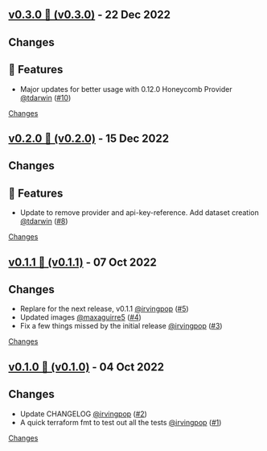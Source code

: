 <a name="v0.3.0"></a>
## [v0.3.0 🌈 (v0.3.0)](https://github.com/honeycombio/terraform-honeycombio-refinery-starter-pack/releases/tag/v0.3.0) - 22 Dec 2022

## Changes

## 🚀 Features

- Major updates for better usage with 0.12.0 Honeycomb Provider [@tdarwin](https://github.com/tdarwin) ([#10](https://github.com/honeycombio/terraform-honeycombio-refinery-starter-pack/issues/10))


[Changes][v0.3.0]


<a name="v0.2.0"></a>
## [v0.2.0 🌈 (v0.2.0)](https://github.com/honeycombio/terraform-honeycombio-refinery-starter-pack/releases/tag/v0.2.0) - 15 Dec 2022

## Changes

## 🚀 Features

- Update to remove provider and api-key-reference. Add dataset creation [@tdarwin](https://github.com/tdarwin) ([#8](https://github.com/honeycombio/terraform-honeycombio-refinery-starter-pack/issues/8))



[Changes][v0.2.0]


<a name="v0.1.1"></a>
## [v0.1.1 🌈 (v0.1.1)](https://github.com/honeycombio/terraform-honeycombio-refinery-starter-pack/releases/tag/v0.1.1) - 07 Oct 2022

## Changes

- Replare for the next release, v0.1.1 [@irvingpop](https://github.com/irvingpop) ([#5](https://github.com/honeycombio/terraform-honeycombio-refinery-starter-pack/issues/5))
- Updated images [@maxaguirre5](https://github.com/maxaguirre5) ([#4](https://github.com/honeycombio/terraform-honeycombio-refinery-starter-pack/issues/4))
- Fix a few things missed by the initial release [@irvingpop](https://github.com/irvingpop) ([#3](https://github.com/honeycombio/terraform-honeycombio-refinery-starter-pack/issues/3))


[Changes][v0.1.1]


<a name="v0.1.0"></a>
## [v0.1.0 🌈 (v0.1.0)](https://github.com/honeycombio/terraform-honeycombio-refinery-starter-pack/releases/tag/v0.1.0) - 04 Oct 2022

## Changes

- Update CHANGELOG [@irvingpop](https://github.com/irvingpop) ([#2](https://github.com/honeycombio/terraform-honeycombio-refinery-starter-pack/issues/2))
- A quick terraform fmt to test out all the tests [@irvingpop](https://github.com/irvingpop) ([#1](https://github.com/honeycombio/terraform-honeycombio-refinery-starter-pack/issues/1))


[Changes][v0.1.0]


[v0.3.0]: https://github.com/honeycombio/terraform-honeycombio-refinery-starter-pack/compare/v0.2.0...v0.3.0
[v0.2.0]: https://github.com/honeycombio/terraform-honeycombio-refinery-starter-pack/compare/v0.1.1...v0.2.0
[v0.1.1]: https://github.com/honeycombio/terraform-honeycombio-refinery-starter-pack/compare/v0.1.0...v0.1.1
[v0.1.0]: https://github.com/honeycombio/terraform-honeycombio-refinery-starter-pack/tree/v0.1.0

<!-- Generated by https://github.com/rhysd/changelog-from-release v3.5.1 -->
